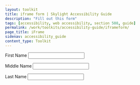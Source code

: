 ```yaml
---
layout: toolkit
title: iframe form | Skylight Accessibility Guide
description: "Fill out this form"
tags: [accessibility, web accessibility, section 508, guide]
permalink: /work/toolkits/accessibility-guide/iframeform/
page_title: iFrame
sidenav: accessibility_guide
content_type: Toolkit
---
```


<label for='fname'>First Name&nbsp;</label><input type='text' id='fname'>

<label for='mname'>Middle Name&nbsp;</label><input type='text' id='mname'>

<label for='lname'>Last Name&nbsp;</label><input type='text' id='lname'>
